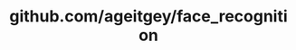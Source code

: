 ---
layout: post
title: github.com/ageitgey/face_recognition
categories: link
tags: [انگلیسی, گیت‌هاب, برنامه‌نویسی]
---